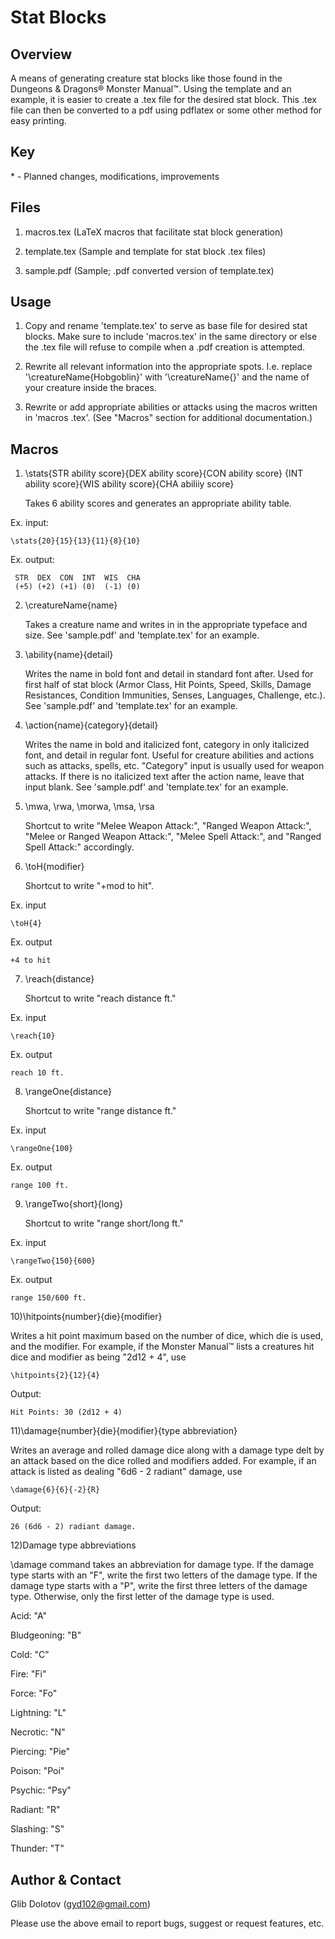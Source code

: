 
Stat Blocks
===========

Overview
--------
A means of generating creature stat blocks like those found in the
Dungeons & Dragons® Monster Manual™. Using the template and an example, it is
easier to create a .tex file for the desired stat block. This .tex file can
then be converted to a pdf using pdflatex or some other method for easy 
printing.

Key
---
\* - Planned changes, modifications, improvements

Files
-----
1) macros.tex (LaTeX macros that facilitate stat block generation)

2) template.tex (Sample and template for stat block .tex files)

3) sample.pdf (Sample; .pdf converted version of template.tex)

Usage
-----
1) Copy and rename 'template.tex' to serve as base file for desired stat blocks.
   Make sure to include 'macros.tex' in the same directory or else the .tex file
   will refuse to compile when a .pdf creation is attempted.

2) Rewrite all relevant information into the appropriate spots. I.e. replace
   '\creatureName{Hobgoblin}' with '\creatureName{}' and the name of your
   creature inside the braces.

3) Rewrite or add appropriate abilities or attacks using the macros written in
   'macros .tex'. (See "Macros" section for additional documentation.)

Macros
------
1) \stats{STR ability score}{DEX ability score}{CON ability score}
   	 {INT ability score}{WIS ability score}{CHA abiliiy score}

   Takes 6 ability scores and generates an appropriate ability table.

  Ex. input:
   
    \stats{20}{15}{13}{11}{8}{10}

  Ex. output:
   
     STR  DEX  CON  INT  WIS  CHA
     (+5) (+2) (+1) (0)  (-1) (0)

2) \creatureName{name}

   Takes a creature name and writes in in the appropriate typeface and size.
   See 'sample.pdf' and 'template.tex' for an example.

3) \ability{name}{detail}

   Writes the name in bold font and detail in standard font after. Used for
   first half of stat block (Armor Class, Hit Points, Speed, Skills, Damage
   Resistances, Condition Immunities, Senses, Languages, Challenge, etc.).
   See 'sample.pdf' and 'template.tex' for an example.

4) \action{name}{category}{detail}

   Writes the name in bold and italicized font, category in only italicized
   font, and detail in regular font. Useful for creature abilities and actions
   such as attacks, spells, etc. "Category" input is usually used for weapon
   attacks. If there is no italicized text after the action name, leave that
   input blank. See 'sample.pdf' and 'template.tex' for an example.

5) \mwa, \rwa, \morwa, \msa, \rsa

   Shortcut to write "Melee Weapon Attack:", "Ranged Weapon Attack:", "Melee or
   Ranged Weapon Attack:", "Melee Spell Attack:", and "Ranged Spell Attack:"
   accordingly.

6) \toH{modifier}

   Shortcut to write "+mod to hit".

  Ex. input

    \toH{4}

  Ex. output

    +4 to hit

7) \reach{distance}

   Shortcut to write "reach distance ft."

  Ex. input

    \reach{10}

  Ex. output

    reach 10 ft.

8) \rangeOne{distance}

   Shortcut to write "range distance ft."

  Ex. input

    \rangeOne{100}

  Ex. output

    range 100 ft.

9) \rangeTwo{short}{long}

   Shortcut to write "range short/long ft."

  Ex. input

    \rangeTwo{150}{600}

  Ex. output

    range 150/600 ft.

10)\hitpoints{number}{die}{modifier}

   Writes a hit point maximum based on the number of dice, which die is used,
   and the modifier. For example, if the Monster Manual™ lists a creatures hit
   dice and modifier as being "2d12 + 4", use

    \hitpoints{2}{12}{4}

   Output:

    Hit Points: 30 (2d12 + 4)

11)\damage{number}{die}{modifier}{type abbreviation}

   Writes an average and rolled damage dice along with a damage type delt by an
   attack based on the dice rolled and modifiers added. For example, if an
   attack is listed as dealing "6d6 - 2 radiant" damage, use

    \damage{6}{6}{-2}{R}

   Output:

    26 (6d6 - 2) radiant damage.

12)Damage type abbreviations

   \damage command takes an abbreviation for damage type. If the damage type
   starts with an "F", write the first two letters of the damage type. If the
   damage type starts with a "P", write the first three letters of the damage
   type. Otherwise, only the first letter of the damage type is used.

   Acid: "A"

   Bludgeoning: "B"

   Cold: "C"

   Fire: "Fi"

   Force: "Fo"

   Lightning: "L"

   Necrotic: "N"

   Piercing: "Pie"

   Poison: "Poi"

   Psychic: "Psy"

   Radiant: "R"

   Slashing: "S"

   Thunder: "T"

Author & Contact
----------------
Glib Dolotov (gyd102@gmail.com)

Please use the above email to report bugs, suggest or request features, etc.
